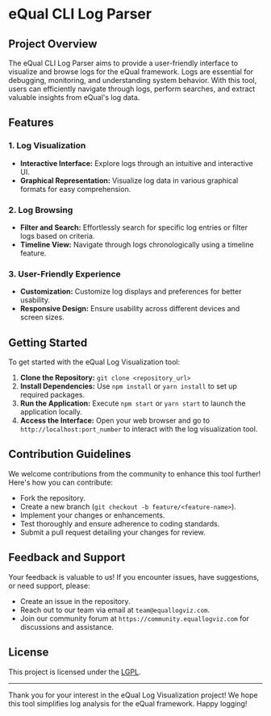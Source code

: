 

# eQual CLI Log Parser

## Project Overview

The eQual CLI Log Parser aims to provide a user-friendly interface to visualize and browse logs for the eQual framework. Logs are essential for debugging, monitoring, and understanding system behavior. With this tool, users can efficiently navigate through logs, perform searches, and extract valuable insights from eQual's log data.

## Features

### 1. Log Visualization
- **Interactive Interface:** Explore logs through an intuitive and interactive UI.
- **Graphical Representation:** Visualize log data in various graphical formats for easy comprehension.

### 2. Log Browsing
- **Filter and Search:** Effortlessly search for specific log entries or filter logs based on criteria.
- **Timeline View:** Navigate through logs chronologically using a timeline feature.

### 3. User-Friendly Experience
- **Customization:** Customize log displays and preferences for better usability.
- **Responsive Design:** Ensure usability across different devices and screen sizes.

## Getting Started

To get started with the eQual Log Visualization tool:

1. **Clone the Repository:** `git clone <repository_url>`
2. **Install Dependencies:** Use `npm install` or `yarn install` to set up required packages.
3. **Run the Application:** Execute `npm start` or `yarn start` to launch the application locally.
4. **Access the Interface:** Open your web browser and go to `http://localhost:port_number` to interact with the log visualization tool.

## Contribution Guidelines

We welcome contributions from the community to enhance this tool further! Here's how you can contribute:

- Fork the repository.
- Create a new branch (`git checkout -b feature/<feature-name>`).
- Implement your changes or enhancements.
- Test thoroughly and ensure adherence to coding standards.
- Submit a pull request detailing your changes for review.

## Feedback and Support

Your feedback is valuable to us! If you encounter issues, have suggestions, or need support, please:

- Create an issue in the repository.
- Reach out to our team via email at `team@equallogviz.com`.
- Join our community forum at `https://community.equallogviz.com` for discussions and assistance.

## License

This project is licensed under the [LGPL](LICENSE).

---

Thank you for your interest in the eQual Log Visualization project! We hope this tool simplifies log analysis for the eQual framework. Happy logging!